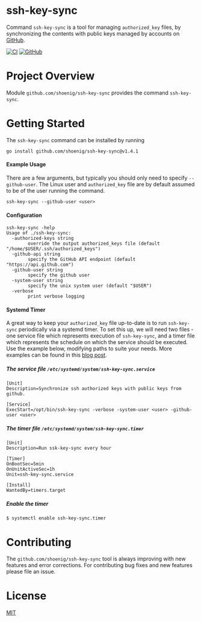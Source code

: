 ssh-key-sync
============

Command `ssh-key-sync` is a tool for managing `authorized_key` files, by synchronizing
the contents with public keys managed by accounts on [GitHub](https://docs.github.com/en/rest/users/keys).

[![CI](https://github.com/shoenig/ssh-key-sync/actions/workflows/ci.yml/badge.svg)](https://github.com/shoenig/ssh-key-sync/actions/workflows/ci.yml)
[![GitHub](https://img.shields.io/github/license/shoenig/ssh-key-sync.svg)](LICENSE)

# Project Overview

Module `github.com/shoenig/ssh-key-sync` provides the command `ssh-key-sync`.

# Getting Started

The `ssh-key-sync` command can be installed by running

```shell
go install github.com/shoenig/ssh-key-sync@v1.4.1
```

#### Example Usage

There are a few arguments, but typically you should only need to specify `--github-user`.
The Linux user and `authorized_key` file are by default assumed to be of the user
running the command.

```shell
ssh-key-sync --github-user <user>
```

#### Configuration

```shell
ssh-key-sync -help
Usage of ./ssh-key-sync:
  -authorized-keys string
    	override the output authorized_keys file (default "/home/$USER/.ssh/authorized_keys")
  -github-api string
    	specify the GitHub API endpoint (default "https://api.github.com")
  -github-user string
    	specify the github user
  -system-user string
    	specify the unix system user (default "$USER")
  -verbose
    	print verbose logging
```

#### Systemd Timer
A great way to keep your `authorized_key` file up-to-date is to run `ssh-key-sync`
periodically via a systemd timer. To set this up, we will need two files - one service
file which represents execution of `ssh-key-sync`, and a timer file which represents
the schedule on which the service should be executed. Use the example below, modifying
paths to suite your needs. More examples can be found in this [blog post](https://jason.the-graham.com/2013/03/06/how-to-use-systemd-timers/).

##### The service file `/etc/systemd/system/ssh-key-sync.service`
```
[Unit]
Description=Synchronize ssh authorized keys with public keys from github.

[Service]
ExecStart=/opt/bin/ssh-key-sync -verbose -system-user <user> -github-user <user>
```

##### The timer file `/etc/systemd/system/ssh-key-sync.timer`
```
[Unit]
Description=Run ssk-key-sync every hour

[Timer]
OnBootSec=5min
OnUnitActiveSec=1h
Unit=ssh-key-sync.service

[Install]
WantedBy=timers.target
```

##### Enable the timer
```
$ systemctl enable ssh-key-sync.timer
```

# Contributing

The `github.com/shoenig/ssh-key-sync` tool is always improving with new features
and error corrections. For contributing bug fixes and new features please file an issue.

# License
[MIT](https://raw.githubusercontent.com/shoenig/ssh-key-sync/master/LICENSE)
